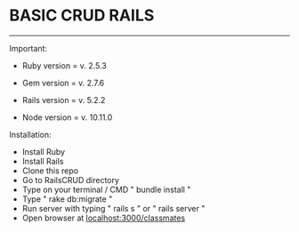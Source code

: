# BASIC CRUD RAILS
<hr>

Important:

* Ruby version = v. 2.5.3

* Gem version = v. 2.7.6

* Rails version = v. 5.2.2

* Node version = v. 10.11.0

Installation: 

* Install Ruby
* Install Rails
* Clone this repo
* Go to RailsCRUD directory
* Type on your terminal / CMD " bundle install "
* Type " rake db:migrate "
* Run server with typing " rails s " or " rails server "
* Open browser at [localhost:3000/classmates](localhost:3000/classmates/)
